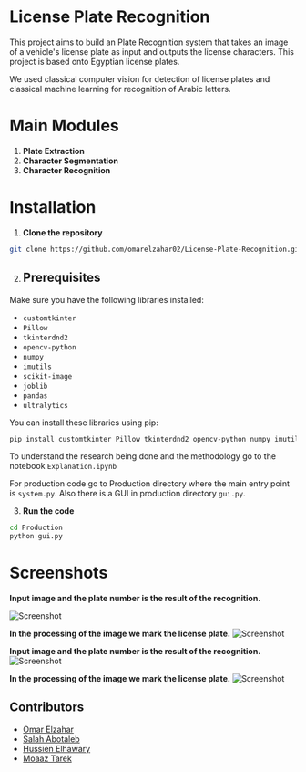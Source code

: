 # License Plate Recognition
This project aims to build an Plate Recognition system that takes an image of a vehicle's license plate as input and outputs the license characters.
This project is based onto Egyptian license plates.

We used classical computer vision for detection of license plates and classical machine learning for recognition of Arabic letters.

# Main Modules
1. **Plate Extraction**
2. **Character Segmentation**
3. **Character Recognition**


# Installation
1. **Clone the repository**
```bash
git clone https://github.com/omarelzahar02/License-Plate-Recognition.git
```

2. ## Prerequisites

Make sure you have the following libraries installed:

- `customtkinter`
- `Pillow`
- `tkinterdnd2`
- `opencv-python`
- `numpy`
- `imutils`
- `scikit-image`
- `joblib`
- `pandas`
- `ultralytics`

You can install these libraries using pip:

```bash
pip install customtkinter Pillow tkinterdnd2 opencv-python numpy imutils scikit-image joblib pandas ultralytics
```

To understand the research being done and the methodology go to the notebook `Explanation.ipynb`

For production code go to Production directory where the main entry point is `system.py`. Also there is a GUI in production directory `gui.py`.

3. **Run the code**
```bash
cd Production
python gui.py
```

# Screenshots

**Input image and the plate number is the result of the recognition.**

![Screenshot](/Images/Car1.PNG)

**In the processing of the image we mark the license plate.**
![Screenshot](/Images/Car1_Marked.PNG)


**Input image and the plate number is the result of the recognition.**
![Screenshot](/Images/Car2.PNG)

**In the processing of the image we mark the license plate.**
![Screenshot](/Images/Car2_Marked.PNG)

## Contributors
* [Omar Elzahar](https://github.com/omarelzahar02)
* [Salah Abotaleb](https://github.com/SalahAbotaleb)
* [Hussien Elhawary](https://github.com/Hussein-Elhawary)
* [Moaaz Tarek](https://github.com/moa234)
